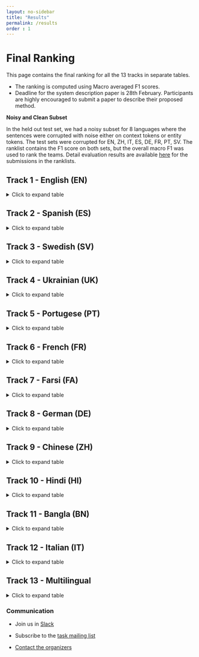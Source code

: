 ```yaml
---
layout: no-sidebar
title: "Results"
permalink: /results
order : 1
---
```


# Final Ranking

This page contains the final ranking for all the 13 tracks in separate tables.

* The ranking is computed using Macro averaged F1 scores.
* Deadline for the system description paper is 28th February. Participants are highly encouraged to submit a paper to describe their proposed method.

**Noisy and Clean Subset**

In the held out test set, we had a noisy subset for 8 languages where the sentences were corrupted with noise either on context tokens or entity tokens. The test sets were corrupted for EN, ZH, IT, ES, DE, FR, PT, SV. The ranklist contains the F1 score on both sets, but the overall macro F1 was used to rank the teams.
Detail evaluation results are available <a href="https://drive.google.com/drive/folders/1eouDeI5ab5_JvYmM0qxt1OoKt87-X4UG?usp=sharing" target="_blank">here</a> for the submissions in the ranklists.


## Track 1 - English (EN)
<details>
  <summary>Click to expand table</summary>

<style type="text/css">
.tg  {border-collapse:collapse;border-spacing:0;margin:0px auto;}
.tg td{border-color:black;border-style:solid;border-width:1px;font-family:Arial, sans-serif;font-size:14px;
  overflow:hidden;padding:10px 5px;word-break:normal;}
.tg th{border-color:black;border-style:solid;border-width:1px;font-family:Arial, sans-serif;font-size:14px;
  font-weight:normal;overflow:hidden;padding:10px 5px;word-break:normal;}
.tg .tg-fts2{background-color:#fe0000;color:#ffffff;font-weight:bold;position:-webkit-sticky;position:sticky;text-align:left;
  top:-1px;vertical-align:top;will-change:transform}
.tg .tg-0lax{text-align:left;vertical-align:top}
@media screen and (max-width: 767px) {.tg {width: auto !important;}.tg col {width: auto !important;}.tg-wrap {overflow-x: auto;-webkit-overflow-scrolling: touch;margin: auto 0px;}}</style>
<div class="tg-wrap"><table class="tg">
<thead>
  <tr>
    <th class="tg-fts2">Rank</th>
    <th class="tg-fts2">Team</th>
    <th class="tg-fts2">Affiliation</th>
    <th class="tg-fts2">Username</th>
    <th class="tg-fts2">Submission Id</th>
    <th class="tg-fts2">Clean Subset F1</th>
    <th class="tg-fts2">Noisy Subset F1</th>
    <th class="tg-fts2">Overall Macro F1</th>
  </tr>
</thead>
<tbody>
  <tr>
    <td class="tg-0lax">1</td>
    <td class="tg-0lax">DAMO-NLP</td>
    <td class="tg-0lax">Alibaba Group, Zhejiang University, ShanghaiTech University, Tsinghua University</td>
    <td class="tg-0lax">adaseq</td>
    <td class="tg-0lax">311673</td>
    <td class="tg-0lax">88.13</td>
    <td class="tg-0lax">79.76</td>
    <td class="tg-0lax">85.53</td>
  </tr>
  <tr>
    <td class="tg-0lax">2</td>
    <td class="tg-0lax">Samsung Research China - Beijing</td>
    <td class="tg-0lax">Samsung Research China - Beijing</td>
    <td class="tg-0lax">hero</td>
    <td class="tg-0lax">313050</td>
    <td class="tg-0lax">85.36</td>
    <td class="tg-0lax">77.94</td>
    <td class="tg-0lax">83.09</td>
  </tr>
  <tr>
    <td class="tg-0lax">3</td>
    <td class="tg-0lax">PAI</td>
    <td class="tg-0lax">Ping An Life Insurance Company of China, Ltd.</td>
    <td class="tg-0lax">diqiuzhuanzhuan</td>
    <td class="tg-0lax">312742</td>
    <td class="tg-0lax">86.16</td>
    <td class="tg-0lax">65.41</td>
    <td class="tg-0lax">80.0</td>
  </tr>
  <tr>
    <td class="tg-0lax">4</td>
    <td class="tg-0lax">CAIR-NLP</td>
    <td class="tg-0lax">NIT Tiruchirappali, CAIR Bangalore</td>
    <td class="tg-0lax">sangeethn</td>
    <td class="tg-0lax">309007</td>
    <td class="tg-0lax">81.29</td>
    <td class="tg-0lax">74.89</td>
    <td class="tg-0lax">79.33</td>
  </tr>
  <tr>
    <td class="tg-0lax">5</td>
    <td class="tg-0lax">KDDIE</td>
    <td class="tg-0lax">KDD Research Lab</td>
    <td class="tg-0lax">KDDIE</td>
    <td class="tg-0lax">312121</td>
    <td class="tg-0lax">80.08</td>
    <td class="tg-0lax">73.5</td>
    <td class="tg-0lax">78.06</td>
  </tr>
  <tr>
    <td class="tg-0lax">6</td>
    <td class="tg-0lax">SRCB</td>
    <td class="tg-0lax">Ricoh Software Research Center (Beijing) Co., Ltd.</td>
    <td class="tg-0lax">zongxiong</td>
    <td class="tg-0lax">311690</td>
    <td class="tg-0lax">79.74</td>
    <td class="tg-0lax">66.21</td>
    <td class="tg-0lax">75.62</td>
  </tr>
  <tr>
    <td class="tg-0lax">7</td>
    <td class="tg-0lax">IXA/Cogcomp</td>
    <td class="tg-0lax">HiTZ Center - Ixa, University of the Basque Country UPV/EHU - University of Pennsylvania</td>
    <td class="tg-0lax">ikergarcia</td>
    <td class="tg-0lax">312470</td>
    <td class="tg-0lax">76.64</td>
    <td class="tg-0lax">64.36</td>
    <td class="tg-0lax">72.82</td>
  </tr>
  <tr>
    <td class="tg-0lax">8</td>
    <td class="tg-0lax">USTC-NELSLIP</td>
    <td class="tg-0lax">NELSLIP, University of Science and Technology of China</td>
    <td class="tg-0lax">uuss</td>
    <td class="tg-0lax">307232</td>
    <td class="tg-0lax">74.87</td>
    <td class="tg-0lax">65.76</td>
    <td class="tg-0lax">72.15</td>
  </tr>
  <tr>
    <td class="tg-0lax">9</td>
    <td class="tg-0lax">NLPeople</td>
    <td class="tg-0lax">IBM Research Europe</td>
    <td class="tg-0lax">melkaref</td>
    <td class="tg-0lax">311716</td>
    <td class="tg-0lax">76.0</td>
    <td class="tg-0lax">62.23</td>
    <td class="tg-0lax">71.81</td>
  </tr>
  <tr>
    <td class="tg-0lax">10</td>
    <td class="tg-0lax">BizNER</td>
    <td class="tg-0lax">Microsoft</td>
    <td class="tg-0lax">bizner</td>
    <td class="tg-0lax">313026</td>
    <td class="tg-0lax">72.12</td>
    <td class="tg-0lax">66.64</td>
    <td class="tg-0lax">70.44</td>
  </tr>
  <tr>
    <td class="tg-0lax">11</td>
    <td class="tg-0lax">Sakura</td>
    <td class="tg-0lax">Rakuten Institute of Technology</td>
    <td class="tg-0lax">Ohnmar</td>
    <td class="tg-0lax">312755</td>
    <td class="tg-0lax">72.86</td>
    <td class="tg-0lax">64.06</td>
    <td class="tg-0lax">70.16</td>
  </tr>
  <tr>
    <td class="tg-0lax">12</td>
    <td class="tg-0lax">RIGA</td>
    <td class="tg-0lax">University of Latvia</td>
    <td class="tg-0lax">emukans</td>
    <td class="tg-0lax">309470</td>
    <td class="tg-0lax">70.74</td>
    <td class="tg-0lax">66.07</td>
    <td class="tg-0lax">69.3</td>
  </tr>
  <tr>
    <td class="tg-0lax">13</td>
    <td class="tg-0lax">CodeNLP</td>
    <td class="tg-0lax">Wroc_aw University of Science and Technology</td>
    <td class="tg-0lax">czuk</td>
    <td class="tg-0lax">312087</td>
    <td class="tg-0lax">66.04</td>
    <td class="tg-0lax">57.84</td>
    <td class="tg-0lax">63.51</td>
  </tr>
  <tr>
    <td class="tg-0lax">14</td>
    <td class="tg-0lax">Sartipi-Sedighin</td>
    <td class="tg-0lax">University of Isfahan</td>
    <td class="tg-0lax">amirsartipi</td>
    <td class="tg-0lax">305464</td>
    <td class="tg-0lax">67.1</td>
    <td class="tg-0lax">54.56</td>
    <td class="tg-0lax">63.25</td>
  </tr>
  <tr>
    <td class="tg-0lax">15</td>
    <td class="tg-0lax">IITD</td>
    <td class="tg-0lax">Indian institute of technology Delhi</td>
    <td class="tg-0lax">Shivani</td>
    <td class="tg-0lax">311212</td>
    <td class="tg-0lax">67.52</td>
    <td class="tg-0lax">53.59</td>
    <td class="tg-0lax">63.21</td>
  </tr>
  <tr>
    <td class="tg-0lax">16</td>
    <td class="tg-0lax">garNER</td>
    <td class="tg-0lax">University of Lorraine, University of Malta, Shahjalal University of Science and Technology</td>
    <td class="tg-0lax">garner01</td>
    <td class="tg-0lax">312132</td>
    <td class="tg-0lax">65.25</td>
    <td class="tg-0lax">56.96</td>
    <td class="tg-0lax">62.73</td>
  </tr>
  <tr>
    <td class="tg-0lax">17</td>
    <td class="tg-0lax">FII_Better</td>
    <td class="tg-0lax">Faculty of Computer Science, Alexandru Ioan Cuza, University of Iasi, Romania</td>
    <td class="tg-0lax">FII_Better</td>
    <td class="tg-0lax">307898</td>
    <td class="tg-0lax">65.67</td>
    <td class="tg-0lax">52.74</td>
    <td class="tg-0lax">61.75</td>
  </tr>
  <tr>
    <td class="tg-0lax">18</td>
    <td class="tg-0lax">D2KLab</td>
    <td class="tg-0lax">EURECOM</td>
    <td class="tg-0lax">tehrhart</td>
    <td class="tg-0lax">311609</td>
    <td class="tg-0lax">64.72</td>
    <td class="tg-0lax">53.54</td>
    <td class="tg-0lax">61.29</td>
  </tr>
  <tr>
    <td class="tg-0lax">19</td>
    <td class="tg-0lax">silp_nlp</td>
    <td class="tg-0lax">Indian Institute of Information Technology, Allahabad , India</td>
    <td class="tg-0lax">sumitrsch1</td>
    <td class="tg-0lax">311446</td>
    <td class="tg-0lax">62.59</td>
    <td class="tg-0lax">56.96</td>
    <td class="tg-0lax">60.85</td>
  </tr>
  <tr>
    <td class="tg-0lax">20</td>
    <td class="tg-0lax">Ertim</td>
    <td class="tg-0lax">Inalco - Ertim</td>
    <td class="tg-0lax">Mylunaire</td>
    <td class="tg-0lax">312055</td>
    <td class="tg-0lax">61.85</td>
    <td class="tg-0lax">52.78</td>
    <td class="tg-0lax">59.03</td>
  </tr>
  <tr>
    <td class="tg-0lax">21</td>
    <td class="tg-0lax">MEERQAT-IRIT</td>
    <td class="tg-0lax">IRIT</td>
    <td class="tg-0lax">iris</td>
    <td class="tg-0lax">311964</td>
    <td class="tg-0lax">60.46</td>
    <td class="tg-0lax">54.72</td>
    <td class="tg-0lax">58.7</td>
  </tr>
  <tr>
    <td class="tg-0lax">22</td>
    <td class="tg-0lax">LSJSP</td>
    <td class="tg-0lax">IIT Kanpur</td>
    <td class="tg-0lax">Shilpa</td>
    <td class="tg-0lax">311971</td>
    <td class="tg-0lax">60.67</td>
    <td class="tg-0lax">50.48</td>
    <td class="tg-0lax">57.51</td>
  </tr>
  <tr>
    <td class="tg-0lax">23</td>
    <td class="tg-0lax">RGAT</td>
    <td class="tg-0lax">Microsoft</td>
    <td class="tg-0lax">aeroabir</td>
    <td class="tg-0lax">307462</td>
    <td class="tg-0lax">61.29</td>
    <td class="tg-0lax">47.15</td>
    <td class="tg-0lax">56.91</td>
  </tr>
  <tr>
    <td class="tg-0lax">24</td>
    <td class="tg-0lax">CLaC</td>
    <td class="tg-0lax">Concordia University, Montreal</td>
    <td class="tg-0lax">harshv</td>
    <td class="tg-0lax">312147</td>
    <td class="tg-0lax">57.68</td>
    <td class="tg-0lax">49.06</td>
    <td class="tg-0lax">55.05</td>
  </tr>
  <tr>
    <td class="tg-0lax">25</td>
    <td class="tg-0lax">L3i++</td>
    <td class="tg-0lax">University of La Rochelle, L3i La Rochelle, France</td>
    <td class="tg-0lax">ce.goga</td>
    <td class="tg-0lax">308106</td>
    <td class="tg-0lax">55.87</td>
    <td class="tg-0lax">46.7</td>
    <td class="tg-0lax">53.0</td>
  </tr>
  <tr>
    <td class="tg-0lax">26</td>
    <td class="tg-0lax">VBD_NLP</td>
    <td class="tg-0lax">VinBigdata JSC</td>
    <td class="tg-0lax">thanhlt998</td>
    <td class="tg-0lax">312659</td>
    <td class="tg-0lax">57.0</td>
    <td class="tg-0lax">42.44</td>
    <td class="tg-0lax">52.65</td>
  </tr>
  <tr>
    <td class="tg-0lax">27</td>
    <td class="tg-0lax">LLM-RM</td>
    <td class="tg-0lax">IIIT Hyderabad</td>
    <td class="tg-0lax">novice_r8</td>
    <td class="tg-0lax">304103</td>
    <td class="tg-0lax">54.73</td>
    <td class="tg-0lax">46.3</td>
    <td class="tg-0lax">52.08</td>
  </tr>
  <tr>
    <td class="tg-0lax">28</td>
    <td class="tg-0lax">Minanto</td>
    <td class="tg-0lax">University of Tuebingen</td>
    <td class="tg-0lax">antonia-hoefer</td>
    <td class="tg-0lax">311967</td>
    <td class="tg-0lax">53.43</td>
    <td class="tg-0lax">47.0</td>
    <td class="tg-0lax">51.47</td>
  </tr>
  <tr>
    <td class="tg-0lax">29</td>
    <td class="tg-0lax">SAB</td>
    <td class="tg-0lax">University of TÃ¼bingen</td>
    <td class="tg-0lax">sbiales</td>
    <td class="tg-0lax">311434</td>
    <td class="tg-0lax">54.28</td>
    <td class="tg-0lax">44.96</td>
    <td class="tg-0lax">51.41</td>
  </tr>
  <tr>
    <td class="tg-0lax">30</td>
    <td class="tg-0lax">ShathaTaymaaTeam</td>
    <td class="tg-0lax">Jordan University of Science and Technology(JUST)</td>
    <td class="tg-0lax">zMalek</td>
    <td class="tg-0lax">312326</td>
    <td class="tg-0lax">52.34</td>
    <td class="tg-0lax">44.78</td>
    <td class="tg-0lax">50.02</td>
  </tr>
  <tr>
    <td class="tg-0lax">31</td>
    <td class="tg-0lax">azaad@BND</td>
    <td class="tg-0lax">Bandar Abbas Islamic Azad University</td>
    <td class="tg-0lax">Reza.zx</td>
    <td class="tg-0lax">311979</td>
    <td class="tg-0lax">50.09</td>
    <td class="tg-0lax">41.28</td>
    <td class="tg-0lax">47.42</td>
  </tr>
  <tr>
    <td class="tg-0lax">32</td>
    <td class="tg-0lax">LISAC FSDM-USMBA team at SemEval -2023 Task 2</td>
    <td class="tg-0lax">LISAC Laboratory, Faculty of Sciences Dhar EL Mehraz, USMBA, Fez, Morocco</td>
    <td class="tg-0lax">Med_Sa</td>
    <td class="tg-0lax">312128</td>
    <td class="tg-0lax">47.36</td>
    <td class="tg-0lax">36.58</td>
    <td class="tg-0lax">44.0</td>
  </tr>
  <tr>
    <td class="tg-0lax">33</td>
    <td class="tg-0lax">YNU-HPCC</td>
    <td class="tg-0lax">YunNan university</td>
    <td class="tg-0lax">ranxuqiao</td>
    <td class="tg-0lax">313023</td>
    <td class="tg-0lax">29.95</td>
    <td class="tg-0lax">25.31</td>
    <td class="tg-0lax">28.52</td>
  </tr>
  <tr>
    <td class="tg-0lax">34</td>
    <td class="tg-0lax">IXA at MultiCoNER2</td>
    <td class="tg-0lax">IXA research group UPV/EHU</td>
    <td class="tg-0lax">MrJesucristo97</td>
    <td class="tg-0lax">310701</td>
    <td class="tg-0lax">16.88</td>
    <td class="tg-0lax">11.84</td>
    <td class="tg-0lax">15.39</td>
  </tr>
</tbody>
</table></div>
  
</details>


## Track 2 - Spanish (ES)
<details>
  <summary>Click to expand table</summary>
    
<style type="text/css">
.tg  {border-collapse:collapse;border-spacing:0;margin:0px auto;}
.tg td{border-color:black;border-style:solid;border-width:1px;font-family:Arial, sans-serif;font-size:14px;
  overflow:hidden;padding:10px 5px;word-break:normal;}
.tg th{border-color:black;border-style:solid;border-width:1px;font-family:Arial, sans-serif;font-size:14px;
  font-weight:normal;overflow:hidden;padding:10px 5px;word-break:normal;}
.tg .tg-c7kz{background-color:#fe0000;color:#ffffff;font-weight:bold;position:-webkit-sticky;position:sticky;text-align:left;
  top:-1px;vertical-align:top;will-change:transform}
.tg .tg-0lax{text-align:left;vertical-align:top}
@media screen and (max-width: 767px) {.tg {width: auto !important;}.tg col {width: auto !important;}.tg-wrap {overflow-x: auto;-webkit-overflow-scrolling: touch;margin: auto 0px;}}</style>
<div class="tg-wrap"><table class="tg">
<thead>
  <tr>
    <th class="tg-c7kz">Rank</th>
    <th class="tg-c7kz">Team</th>
    <th class="tg-c7kz">Affiliation</th>
    <th class="tg-c7kz">Username</th>
    <th class="tg-c7kz">Submission Id</th>
    <th class="tg-c7kz">Clean Subset F1</th>
    <th class="tg-c7kz">Noisy Subset F1</th>
    <th class="tg-c7kz">Overall Macro F1</th>
  </tr>
</thead>
<tbody>
  <tr>
    <td>1</td>
    <td>DAMO-NLP</td>
    <td>Alibaba Group, Zhejiang University, ShanghaiTech University, Tsinghua University</td>
    <td>adaseq</td>
    <td>311684</td>
    <td>91.74</td>
    <td>85.81</td>
    <td>89.78</td>
  </tr>
  <tr>
    <td>2</td>
    <td>CAIR-NLP</td>
    <td>NIT Tiruchirappali, CAIR Bangalore</td>
    <td>sangeethn</td>
    <td>309395</td>
    <td>85.03</td>
    <td>80.66</td>
    <td>83.63</td>
  </tr>
  <tr>
    <td>3</td>
    <td>USTC-NELSLIP</td>
    <td>NELSLIP, University of Science and Technology of China</td>
    <td>uuss</td>
    <td>307234</td>
    <td>77.25</td>
    <td>68.52</td>
    <td>74.44</td>
  </tr>
  <tr>
    <td>4</td>
    <td>IXA/Cogcomp</td>
    <td>HiTZ Center - Ixa, University of the Basque Country UPV/EHU - University of Pennsylvania</td>
    <td>ikergarcia</td>
    <td>312471</td>
    <td>77.65</td>
    <td>66.09</td>
    <td>73.81</td>
  </tr>
  <tr>
    <td>5</td>
    <td>Sakura</td>
    <td>Rakuten Institute of Technology</td>
    <td>Ohnmar</td>
    <td>312757</td>
    <td>75.42</td>
    <td>67.39</td>
    <td>72.85</td>
  </tr>
  <tr>
    <td>6</td>
    <td>NLPeople</td>
    <td>IBM Research Europe</td>
    <td>melkaref</td>
    <td>311735</td>
    <td>77.22</td>
    <td>63.53</td>
    <td>72.76</td>
  </tr>
  <tr>
    <td>7</td>
    <td>PAI</td>
    <td>Ping An Life Insurance Company of China, Ltd.</td>
    <td>diqiuzhuanzhuan</td>
    <td>313010</td>
    <td>79.35</td>
    <td>55.25</td>
    <td>71.67</td>
  </tr>
  <tr>
    <td>8</td>
    <td>BizNER</td>
    <td>Microsoft</td>
    <td>bizner</td>
    <td>312996</td>
    <td>72.6</td>
    <td>69.11</td>
    <td>71.48</td>
  </tr>
  <tr>
    <td>9</td>
    <td>garNER</td>
    <td>University of Lorraine, University of Malta, Shahjalal University of Science and Technology</td>
    <td>garner01</td>
    <td>312135</td>
    <td>66.19</td>
    <td>58.43</td>
    <td>63.73</td>
  </tr>
  <tr>
    <td>10</td>
    <td>D2KLab</td>
    <td>EURECOM</td>
    <td>tehrhart</td>
    <td>311643</td>
    <td>66.69</td>
    <td>55.75</td>
    <td>63.17</td>
  </tr>
  <tr>
    <td>11</td>
    <td>silp_nlp</td>
    <td>Indian Institute of Information Technology, Allahabad , India</td>
    <td>sumitrsch1</td>
    <td>311599</td>
    <td>64.88</td>
    <td>58.77</td>
    <td>62.9</td>
  </tr>
  <tr>
    <td>12</td>
    <td>MEERQAT-IRIT</td>
    <td>IRIT</td>
    <td>iris</td>
    <td>312109</td>
    <td>63.04</td>
    <td>56.42</td>
    <td>60.93</td>
  </tr>
  <tr>
    <td>13</td>
    <td>LSJSP</td>
    <td>IIT Kanpur</td>
    <td>Shilpa</td>
    <td>305413</td>
    <td>63.39</td>
    <td>54.46</td>
    <td>60.55</td>
  </tr>
  <tr>
    <td>14</td>
    <td>Sartipi-Sedighin</td>
    <td>University of Isfahan</td>
    <td>amirsartipi</td>
    <td>305334</td>
    <td>62.27</td>
    <td>50.25</td>
    <td>58.41</td>
  </tr>
  <tr>
    <td>15</td>
    <td>LLM-RM</td>
    <td>IIIT Hyderabad</td>
    <td>novice_r8</td>
    <td>304062</td>
    <td>57.42</td>
    <td>49.32</td>
    <td>54.81</td>
  </tr>
  <tr>
    <td>16</td>
    <td>FII_Better</td>
    <td>Faculty of Computer Science, Alexandru Ioan Cuza, University of Iasi, Romania</td>
    <td>FII_Better</td>
    <td>312019</td>
    <td>58.96</td>
    <td>44.77</td>
    <td>54.51</td>
  </tr>
  <tr>
    <td>17</td>
    <td>SAB</td>
    <td>University of TÃ¼bingen</td>
    <td>sbiales</td>
    <td>311554</td>
    <td>50.83</td>
    <td>42.62</td>
    <td>48.22</td>
  </tr>
  <tr>
    <td>18</td>
    <td>IXA at MultiCoNER2</td>
    <td>IXA research group UPV/EHU</td>
    <td>MrJesucristo97</td>
    <td>310647</td>
    <td>17.65</td>
    <td>12.16</td>
    <td>16.01</td>
  </tr>
</tbody>
</table></div>
  
</details>


## Track 3 - Swedish (SV)
<details>
  <summary>Click to expand table</summary>
  
  <style type="text/css">
.tg  {border-collapse:collapse;border-spacing:0;margin:0px auto;}
.tg td{border-color:black;border-style:solid;border-width:1px;font-family:Arial, sans-serif;font-size:14px;
  overflow:hidden;padding:10px 5px;word-break:normal;}
.tg th{border-color:black;border-style:solid;border-width:1px;font-family:Arial, sans-serif;font-size:14px;
  font-weight:normal;overflow:hidden;padding:10px 5px;word-break:normal;}
.tg .tg-c7kz{background-color:#fe0000;color:#ffffff;font-weight:bold;position:-webkit-sticky;position:sticky;text-align:left;
  top:-1px;vertical-align:top;will-change:transform}
.tg .tg-0lax{text-align:left;vertical-align:top}
@media screen and (max-width: 767px) {.tg {width: auto !important;}.tg col {width: auto !important;}.tg-wrap {overflow-x: auto;-webkit-overflow-scrolling: touch;margin: auto 0px;}}</style>
<div class="tg-wrap"><table class="tg">
<thead>
  <tr>
    <th class="tg-c7kz">Rank</th>
    <th class="tg-c7kz">Team</th>
    <th class="tg-c7kz">Affiliation</th>
    <th class="tg-c7kz">Username</th>
    <th class="tg-c7kz">Submission Id</th>
    <th class="tg-c7kz">Clean Subset F1</th>
    <th class="tg-c7kz">Noisy Subset F1</th>
    <th class="tg-c7kz">Overall Macro F1</th>
  </tr>
</thead>
<tbody>
  <tr>
    <td>1</td>
    <td>DAMO-NLP</td>
    <td>Alibaba Group, Zhejiang University, ShanghaiTech University, Tsinghua University</td>
    <td>adaseq</td>
    <td>312772</td>
    <td>91.08</td>
    <td>86.76</td>
    <td>89.57</td>
  </tr>
  <tr>
    <td>2</td>
    <td>CAIR-NLP</td>
    <td>NIT Tiruchirappali, CAIR Bangalore</td>
    <td>sangeethn</td>
    <td>308709</td>
    <td>84.54</td>
    <td>79.75</td>
    <td>82.88</td>
  </tr>
  <tr>
    <td>3</td>
    <td>IXA/Cogcomp</td>
    <td>HiTZ Center - Ixa, University of the Basque Country UPV/EHU - University of Pennsylvania</td>
    <td>ikergarcia</td>
    <td>312472</td>
    <td>80.75</td>
    <td>68.69</td>
    <td>76.54</td>
  </tr>
  <tr>
    <td>4</td>
    <td>BizNER</td>
    <td>Microsoft</td>
    <td>bizner</td>
    <td>313001</td>
    <td>77.23</td>
    <td>73.87</td>
    <td>76.12</td>
  </tr>
  <tr>
    <td>5</td>
    <td>USTC-NELSLIP</td>
    <td>NELSLIP, University of Science and Technology of China</td>
    <td>uuss</td>
    <td>310836</td>
    <td>78.51</td>
    <td>69.64</td>
    <td>75.47</td>
  </tr>
  <tr>
    <td>6</td>
    <td>NLPeople</td>
    <td>IBM Research Europe</td>
    <td>melkaref</td>
    <td>311736</td>
    <td>79.31</td>
    <td>67.15</td>
    <td>75.08</td>
  </tr>
  <tr>
    <td>7</td>
    <td>Sakura</td>
    <td>Rakuten Institute of Technology</td>
    <td>Ohnmar</td>
    <td>312758</td>
    <td>76.74</td>
    <td>68.12</td>
    <td>73.79</td>
  </tr>
  <tr>
    <td>8</td>
    <td>PAI</td>
    <td>Ping An Life Insurance Company of China, Ltd.</td>
    <td>diqiuzhuanzhuan</td>
    <td>312799</td>
    <td>81.53</td>
    <td>55.22</td>
    <td>72.38</td>
  </tr>
  <tr>
    <td>9</td>
    <td>garNER</td>
    <td>University of Lorraine, University of Malta, Shahjalal University of Science and Technology</td>
    <td>garner01</td>
    <td>312139</td>
    <td>70.4</td>
    <td>62.19</td>
    <td>67.63</td>
  </tr>
  <tr>
    <td>10</td>
    <td>silp_nlp</td>
    <td>Indian Institute of Information Technology, Allahabad , India</td>
    <td>sumitrsch1</td>
    <td>311638</td>
    <td>67.15</td>
    <td>60.87</td>
    <td>65.0</td>
  </tr>
  <tr>
    <td>11</td>
    <td>LSJSP</td>
    <td>IIT Kanpur</td>
    <td>Shilpa</td>
    <td>306400</td>
    <td>67.23</td>
    <td>58.63</td>
    <td>64.36</td>
  </tr>
  <tr>
    <td>12</td>
    <td>D2KLab</td>
    <td>EURECOM</td>
    <td>tehrhart</td>
    <td>311620</td>
    <td>66.78</td>
    <td>55.8</td>
    <td>62.98</td>
  </tr>
  <tr>
    <td>13</td>
    <td>Sartipi-Sedighin</td>
    <td>University of Isfahan</td>
    <td>amirsartipi</td>
    <td>305351</td>
    <td>64.69</td>
    <td>56.57</td>
    <td>61.95</td>
  </tr>
  <tr>
    <td>14</td>
    <td>SAB</td>
    <td>University of TÃ¼bingen</td>
    <td>sbiales</td>
    <td>311433</td>
    <td>61.58</td>
    <td>51.14</td>
    <td>58.03</td>
  </tr>
  <tr>
    <td>15</td>
    <td>FII_Better</td>
    <td>Faculty of Computer Science, Alexandru Ioan Cuza, University of Iasi, Romania</td>
    <td>FII_Better</td>
    <td>311996</td>
    <td>56.66</td>
    <td>43.11</td>
    <td>52.12</td>
  </tr>
  <tr>
    <td>16</td>
    <td>IXA at MultiCoNER2</td>
    <td>IXA research group UPV/EHU</td>
    <td>MrJesucristo97</td>
    <td>310826</td>
    <td>27.96</td>
    <td>21.72</td>
    <td>25.96</td>
  </tr>
</tbody>
</table></div>
  
</details>


## Track 4 - Ukrainian (UK)
<details>
  <summary>Click to expand table</summary>
  
  <style type="text/css">
.tg  {border-collapse:collapse;border-spacing:0;margin:0px auto;}
.tg td{border-color:black;border-style:solid;border-width:1px;font-family:Arial, sans-serif;font-size:14px;
  overflow:hidden;padding:10px 5px;word-break:normal;}
.tg th{border-color:black;border-style:solid;border-width:1px;font-family:Arial, sans-serif;font-size:14px;
  font-weight:normal;overflow:hidden;padding:10px 5px;word-break:normal;}
.tg .tg-c7kz{background-color:#fe0000;color:#ffffff;font-weight:bold;position:-webkit-sticky;position:sticky;text-align:left;
  top:-1px;vertical-align:top;will-change:transform}
.tg .tg-0lax{text-align:left;vertical-align:top}
@media screen and (max-width: 767px) {.tg {width: auto !important;}.tg col {width: auto !important;}.tg-wrap {overflow-x: auto;-webkit-overflow-scrolling: touch;margin: auto 0px;}}</style>
<div class="tg-wrap"><table class="tg">
<tbody>
  <tr>
    <td>1</td>
    <td>DAMO-NLP</td>
    <td>Alibaba Group, Zhejiang University, ShanghaiTech University, Tsinghua University</td>
    <td>adaseq</td>
    <td>312507</td>
    <td>89.02</td>
    <td>0</td>
    <td>89.02</td>
  </tr>
  <tr>
    <td>2</td>
    <td>CAIR-NLP</td>
    <td>NIT Tiruchirappali, CAIR Bangalore</td>
    <td>sangeethn</td>
    <td>309144</td>
    <td>81.29</td>
    <td>0</td>
    <td>81.29</td>
  </tr>
  <tr>
    <td>3</td>
    <td>IXA/Cogcomp</td>
    <td>HiTZ Center - Ixa, University of the Basque Country UPV/EHU - University of Pennsylvania</td>
    <td>ikergarcia</td>
    <td>312473</td>
    <td>75.25</td>
    <td>0</td>
    <td>75.25</td>
  </tr>
  <tr>
    <td>4</td>
    <td>USTC-NELSLIP</td>
    <td>NELSLIP, University of Science and Technology of China</td>
    <td>uuss</td>
    <td>310837</td>
    <td>74.37</td>
    <td>0</td>
    <td>74.37</td>
  </tr>
  <tr>
    <td>5</td>
    <td>NLPeople</td>
    <td>IBM Research Europe</td>
    <td>melkaref</td>
    <td>311830</td>
    <td>73.41</td>
    <td>0</td>
    <td>73.41</td>
  </tr>
  <tr>
    <td>6</td>
    <td>Sakura</td>
    <td>Rakuten Institute of Technology</td>
    <td>Ohnmar</td>
    <td>312760</td>
    <td>72.31</td>
    <td>0</td>
    <td>72.31</td>
  </tr>
  <tr>
    <td>7</td>
    <td>PAI</td>
    <td>Ping An Life Insurance Company of China, Ltd.</td>
    <td>diqiuzhuanzhuan</td>
    <td>312814</td>
    <td>71.28</td>
    <td>0</td>
    <td>71.28</td>
  </tr>
  <tr>
    <td>8</td>
    <td>Sartipi-Sedighin</td>
    <td>University of Isfahan</td>
    <td>amirsartipi</td>
    <td>305529</td>
    <td>67.25</td>
    <td>0</td>
    <td>67.25</td>
  </tr>
  <tr>
    <td>9</td>
    <td>garNER</td>
    <td>University of Lorraine, University of Malta, Shahjalal University of Science and Technology</td>
    <td>garner01</td>
    <td>312144</td>
    <td>65.64</td>
    <td>0</td>
    <td>65.64</td>
  </tr>
  <tr>
    <td>10</td>
    <td>D2KLab</td>
    <td>EURECOM</td>
    <td>tehrhart</td>
    <td>311841</td>
    <td>64.14</td>
    <td>0</td>
    <td>64.14</td>
  </tr>
  <tr>
    <td>11</td>
    <td>silp_nlp</td>
    <td>Indian Institute of Information Technology, Allahabad , India</td>
    <td>sumitrsch1</td>
    <td>311623</td>
    <td>63.18</td>
    <td>0</td>
    <td>63.18</td>
  </tr>
  <tr>
    <td>12</td>
    <td>SAB</td>
    <td>University of TÃ¼bingen</td>
    <td>sbiales</td>
    <td>311962</td>
    <td>59.42</td>
    <td>0</td>
    <td>59.42</td>
  </tr>
  <tr>
    <td>13</td>
    <td>LSJSP</td>
    <td>IIT Kanpur</td>
    <td>Shilpa</td>
    <td>311871</td>
    <td>58.07</td>
    <td>0</td>
    <td>58.07</td>
  </tr>
  <tr>
    <td>14</td>
    <td>IXA at MultiCoNER2</td>
    <td>IXA research group UPV/EHU</td>
    <td>MrJesucristo97</td>
    <td>310835</td>
    <td>22.81</td>
    <td>0</td>
    <td>22.81</td>
  </tr>
</tbody>
</table></div>
  
</details>

## Track 5 - Portugese (PT)
<details>
  <summary>Click to expand table</summary>
  
  <style type="text/css">
.tg  {border-collapse:collapse;border-spacing:0;margin:0px auto;}
.tg td{border-color:black;border-style:solid;border-width:1px;font-family:Arial, sans-serif;font-size:14px;
  overflow:hidden;padding:10px 5px;word-break:normal;}
.tg th{border-color:black;border-style:solid;border-width:1px;font-family:Arial, sans-serif;font-size:14px;
  font-weight:normal;overflow:hidden;padding:10px 5px;word-break:normal;}
.tg .tg-c7kz{background-color:#fe0000;color:#ffffff;font-weight:bold;position:-webkit-sticky;position:sticky;text-align:left;
  top:-1px;vertical-align:top;will-change:transform}
.tg .tg-0lax{text-align:left;vertical-align:top}
@media screen and (max-width: 767px) {.tg {width: auto !important;}.tg col {width: auto !important;}.tg-wrap {overflow-x: auto;-webkit-overflow-scrolling: touch;margin: auto 0px;}}</style>
<div class="tg-wrap"><table class="tg">
<thead>
  <tr>
    <th class="tg-c7kz">Rank</th>
    <th class="tg-c7kz">Team</th>
    <th class="tg-c7kz">Affiliation</th>
    <th class="tg-c7kz">Username</th>
    <th class="tg-c7kz">Submission Id</th>
    <th class="tg-c7kz">Clean Subset F1</th>
    <th class="tg-c7kz">Noisy Subset F1</th>
    <th class="tg-c7kz">Overall Macro F1</th>
  </tr>
</thead>
<tbody>
  <tr>
    <td>1</td>
    <td>DAMO-NLP</td>
    <td>Alibaba Group, Zhejiang University, ShanghaiTech University, Tsinghua University</td>
    <td>adaseq</td>
    <td>312775</td>
    <td>87.33</td>
    <td>83.38</td>
    <td>85.97</td>
  </tr>
  <tr>
    <td>2</td>
    <td>PAI</td>
    <td>Ping An Life Insurance Company of China, Ltd.</td>
    <td>diqiuzhuanzhuan</td>
    <td>312791</td>
    <td>84.56</td>
    <td>76.12</td>
    <td>81.61</td>
  </tr>
  <tr>
    <td>3</td>
    <td>CAIR-NLP</td>
    <td>NIT Tiruchirappali, CAIR Bangalore</td>
    <td>sangeethn</td>
    <td>309400</td>
    <td>81.73</td>
    <td>77.1</td>
    <td>80.16</td>
  </tr>
  <tr>
    <td>4</td>
    <td>BizNER</td>
    <td>Microsoft</td>
    <td>bizner</td>
    <td>312614</td>
    <td>74.36</td>
    <td>70.35</td>
    <td>72.97</td>
  </tr>
  <tr>
    <td>5</td>
    <td>IXA/Cogcomp</td>
    <td>HiTZ Center - Ixa, University of the Basque Country UPV/EHU - University of Pennsylvania</td>
    <td>ikergarcia</td>
    <td>312474</td>
    <td>76.0</td>
    <td>65.54</td>
    <td>72.28</td>
  </tr>
  <tr>
    <td>6</td>
    <td>USTC-NELSLIP</td>
    <td>NELSLIP, University of Science and Technology of China</td>
    <td>uuss</td>
    <td>310838</td>
    <td>74.04</td>
    <td>65.91</td>
    <td>71.26</td>
  </tr>
  <tr>
    <td>7</td>
    <td>Deep Learning Brasil</td>
    <td>Federal University of Goias</td>
    <td>eduagarcia</td>
    <td>312881</td>
    <td>72.07</td>
    <td>68.91</td>
    <td>70.97</td>
  </tr>
  <tr>
    <td>8</td>
    <td>NLPeople</td>
    <td>IBM Research Europe</td>
    <td>melkaref</td>
    <td>311738</td>
    <td>74.5</td>
    <td>62.22</td>
    <td>70.16</td>
  </tr>
  <tr>
    <td>9</td>
    <td>Sakura</td>
    <td>Rakuten Institute of Technology</td>
    <td>Ohnmar</td>
    <td>312761</td>
    <td>72.74</td>
    <td>64.76</td>
    <td>69.98</td>
  </tr>
  <tr>
    <td>10</td>
    <td>garNER</td>
    <td>University of Lorraine, University of Malta, Shahjalal University of Science and Technology</td>
    <td>garner01</td>
    <td>312149</td>
    <td>66.81</td>
    <td>60.04</td>
    <td>64.51</td>
  </tr>
  <tr>
    <td>11</td>
    <td>Sartipi-Sedighin</td>
    <td>University of Isfahan</td>
    <td>amirsartipi</td>
    <td>305379</td>
    <td>63.75</td>
    <td>56.57</td>
    <td>61.28</td>
  </tr>
  <tr>
    <td>12</td>
    <td>silp_nlp</td>
    <td>Indian Institute of Information Technology, Allahabad , India</td>
    <td>sumitrsch1</td>
    <td>311619</td>
    <td>63.07</td>
    <td>57.23</td>
    <td>61.05</td>
  </tr>
  <tr>
    <td>13</td>
    <td>D2KLab</td>
    <td>EURECOM</td>
    <td>tehrhart</td>
    <td>311826</td>
    <td>64.44</td>
    <td>53.98</td>
    <td>60.79</td>
  </tr>
  <tr>
    <td>14</td>
    <td>MEERQAT-IRIT</td>
    <td>IRIT</td>
    <td>iris</td>
    <td>312165</td>
    <td>61.82</td>
    <td>56.17</td>
    <td>59.87</td>
  </tr>
  <tr>
    <td>15</td>
    <td>LSJSP</td>
    <td>IIT Kanpur</td>
    <td>Shilpa</td>
    <td>306272</td>
    <td>60.63</td>
    <td>53.6</td>
    <td>58.23</td>
  </tr>
  <tr>
    <td>16</td>
    <td>SAB</td>
    <td>University of TÃ¼bingen</td>
    <td>sbiales</td>
    <td>311699</td>
    <td>57.55</td>
    <td>47.56</td>
    <td>54.12</td>
  </tr>
  <tr>
    <td>17</td>
    <td>IXA at MultiCoNER2</td>
    <td>IXA research group UPV/EHU</td>
    <td>MrJesucristo97</td>
    <td>310789</td>
    <td>18.4</td>
    <td>13.91</td>
    <td>16.97</td>
  </tr>
</tbody>
</table></div>
  
</details>


## Track 6 - French (FR)
<details>
  <summary>Click to expand table</summary>
  
  <style type="text/css">
.tg  {border-collapse:collapse;border-spacing:0;margin:0px auto;}
.tg td{border-color:black;border-style:solid;border-width:1px;font-family:Arial, sans-serif;font-size:14px;
  overflow:hidden;padding:10px 5px;word-break:normal;}
.tg th{border-color:black;border-style:solid;border-width:1px;font-family:Arial, sans-serif;font-size:14px;
  font-weight:normal;overflow:hidden;padding:10px 5px;word-break:normal;}
.tg .tg-c7kz{background-color:#fe0000;color:#ffffff;font-weight:bold;position:-webkit-sticky;position:sticky;text-align:left;
  top:-1px;vertical-align:top;will-change:transform}
.tg .tg-0lax{text-align:left;vertical-align:top}
@media screen and (max-width: 767px) {.tg {width: auto !important;}.tg col {width: auto !important;}.tg-wrap {overflow-x: auto;-webkit-overflow-scrolling: touch;margin: auto 0px;}}</style>
<div class="tg-wrap"><table class="tg">
<thead>
  <tr>
    <th class="tg-c7kz">Rank</th>
    <th class="tg-c7kz">Team</th>
    <th class="tg-c7kz">Affiliation</th>
    <th class="tg-c7kz">Username</th>
    <th class="tg-c7kz">Submission Id</th>
    <th class="tg-c7kz">Clean Subset F1</th>
    <th class="tg-c7kz">Noisy Subset F1</th>
    <th class="tg-c7kz">Overall Macro F1</th>
  </tr>
</thead>
<tbody>
  <tr>
    <td>1</td>
    <td>DAMO-NLP</td>
    <td>Alibaba Group, Zhejiang University, ShanghaiTech University, Tsinghua University</td>
    <td>adaseq</td>
    <td>312509</td>
    <td>91.62</td>
    <td>85.14</td>
    <td>89.59</td>
  </tr>
  <tr>
    <td>2</td>
    <td>PAI</td>
    <td>Ping An Life Insurance Company of China, Ltd.</td>
    <td>diqiuzhuanzhuan</td>
    <td>312819</td>
    <td>89.5</td>
    <td>78.71</td>
    <td>86.17</td>
  </tr>
  <tr>
    <td>3</td>
    <td>CAIR-NLP</td>
    <td>NIT Tiruchirappali, CAIR Bangalore</td>
    <td>sangeethn</td>
    <td>309278</td>
    <td>84.67</td>
    <td>79.54</td>
    <td>83.08</td>
  </tr>
  <tr>
    <td>4</td>
    <td>BizNER</td>
    <td>Microsoft</td>
    <td>bizner</td>
    <td>312868</td>
    <td>79.09</td>
    <td>75.63</td>
    <td>78.01</td>
  </tr>
  <tr>
    <td>5</td>
    <td>IXA/Cogcomp</td>
    <td>HiTZ Center - Ixa, University of the Basque Country UPV/EHU - University of Pennsylvania</td>
    <td>ikergarcia</td>
    <td>312816</td>
    <td>78.6</td>
    <td>65.81</td>
    <td>74.52</td>
  </tr>
  <tr>
    <td>6</td>
    <td>USTC-NELSLIP</td>
    <td>NELSLIP, University of Science and Technology of China</td>
    <td>uuss</td>
    <td>310839</td>
    <td>76.81</td>
    <td>68.49</td>
    <td>74.25</td>
  </tr>
  <tr>
    <td>7</td>
    <td>Sakura</td>
    <td>Rakuten Institute of Technology</td>
    <td>Ohnmar</td>
    <td>312762</td>
    <td>75.58</td>
    <td>66.86</td>
    <td>72.86</td>
  </tr>
  <tr>
    <td>8</td>
    <td>NLPeople</td>
    <td>IBM Research Europe</td>
    <td>melkaref</td>
    <td>311741</td>
    <td>77.12</td>
    <td>63.4</td>
    <td>72.85</td>
  </tr>
  <tr>
    <td>9</td>
    <td>Ertim</td>
    <td>Inalco - Ertim</td>
    <td>Mylunaire</td>
    <td>312900</td>
    <td>69.73</td>
    <td>58.6</td>
    <td>66.3</td>
  </tr>
  <tr>
    <td>10</td>
    <td>garNER</td>
    <td>University of Lorraine, University of Malta, Shahjalal University of Science and Technology</td>
    <td>garner01</td>
    <td>312051</td>
    <td>68.09</td>
    <td>60.22</td>
    <td>65.68</td>
  </tr>
  <tr>
    <td>11</td>
    <td>D2KLab</td>
    <td>EURECOM</td>
    <td>tehrhart</td>
    <td>311646</td>
    <td>67.7</td>
    <td>56.05</td>
    <td>64.09</td>
  </tr>
  <tr>
    <td>12</td>
    <td>silp_nlp</td>
    <td>Indian Institute of Information Technology, Allahabad , India</td>
    <td>sumitrsch1</td>
    <td>311512</td>
    <td>64.4</td>
    <td>58.04</td>
    <td>62.39</td>
  </tr>
  <tr>
    <td>13</td>
    <td>MEERQAT-IRIT</td>
    <td>IRIT</td>
    <td>iris</td>
    <td>312216</td>
    <td>61.29</td>
    <td>53.65</td>
    <td>58.9</td>
  </tr>
  <tr>
    <td>14</td>
    <td>LSJSP</td>
    <td>IIT Kanpur</td>
    <td>Shilpa</td>
    <td>306339</td>
    <td>58.74</td>
    <td>52.6</td>
    <td>56.83</td>
  </tr>
  <tr>
    <td>15</td>
    <td>SAB</td>
    <td>University of TÃ¼bingen</td>
    <td>sbiales</td>
    <td>311958</td>
    <td>57.98</td>
    <td>48.61</td>
    <td>55.07</td>
  </tr>
  <tr>
    <td>16</td>
    <td>Sartipi-Sedighin</td>
    <td>University of Isfahan</td>
    <td>amirsartipi</td>
    <td>305386</td>
    <td>56.99</td>
    <td>50.4</td>
    <td>54.94</td>
  </tr>
  <tr>
    <td>17</td>
    <td>IXA at MultiCoNER2</td>
    <td>IXA research group UPV/EHU</td>
    <td>MrJesucristo97</td>
    <td>310707</td>
    <td>18.9</td>
    <td>13.89</td>
    <td>17.4</td>
  </tr>
</tbody>
</table></div>
  
</details>

## Track 7 - Farsi (FA)
<details>
  <summary>Click to expand table</summary>
  <style type="text/css">
.tg  {border-collapse:collapse;border-spacing:0;margin:0px auto;}
.tg td{border-color:black;border-style:solid;border-width:1px;font-family:Arial, sans-serif;font-size:14px;
  overflow:hidden;padding:10px 5px;word-break:normal;}
.tg th{border-color:black;border-style:solid;border-width:1px;font-family:Arial, sans-serif;font-size:14px;
  font-weight:normal;overflow:hidden;padding:10px 5px;word-break:normal;}
.tg .tg-c7kz{background-color:#fe0000;color:#ffffff;font-weight:bold;position:-webkit-sticky;position:sticky;text-align:left;
  top:-1px;vertical-align:top;will-change:transform}
.tg .tg-0lax{text-align:left;vertical-align:top}
@media screen and (max-width: 767px) {.tg {width: auto !important;}.tg col {width: auto !important;}.tg-wrap {overflow-x: auto;-webkit-overflow-scrolling: touch;margin: auto 0px;}}</style>
<div class="tg-wrap"><table class="tg">
<thead>
  <tr>
    <th class="tg-c7kz">Rank</th>
    <th class="tg-c7kz">Team</th>
    <th class="tg-c7kz">Affiliation</th>
    <th class="tg-c7kz">Username</th>
    <th class="tg-c7kz">Submission Id</th>
    <th class="tg-c7kz">Clean Subset F1</th>
    <th class="tg-c7kz">Noisy Subset F1</th>
    <th class="tg-c7kz">Overall Macro F1</th>
  </tr>
</thead>
<tbody>
  <tr>
    <td class="tg-0lax">1</td>
    <td class="tg-0lax">DAMO-NLP</td>
    <td class="tg-0lax">Alibaba Group, Zhejiang University, ShanghaiTech University, Tsinghua University</td>
    <td class="tg-0lax">adaseq</td>
    <td class="tg-0lax">312510</td>
    <td class="tg-0lax">87.93</td>
    <td class="tg-0lax">-</td>
    <td class="tg-0lax">87.93</td>
  </tr>
  <tr>
    <td class="tg-0lax">2</td>
    <td class="tg-0lax">CAIR-NLP</td>
    <td class="tg-0lax">NIT Tiruchirappali, CAIR Bangalore</td>
    <td class="tg-0lax">sangeethn</td>
    <td class="tg-0lax">309283</td>
    <td class="tg-0lax">77.5</td>
    <td class="tg-0lax">-</td>
    <td class="tg-0lax">77.5</td>
  </tr>
  <tr>
    <td class="tg-0lax">3</td>
    <td class="tg-0lax">BizNER</td>
    <td class="tg-0lax">Microsoft</td>
    <td class="tg-0lax">bizner</td>
    <td class="tg-0lax">313024</td>
    <td class="tg-0lax">73.49</td>
    <td class="tg-0lax">-</td>
    <td class="tg-0lax">73.49</td>
  </tr>
  <tr>
    <td class="tg-0lax">4</td>
    <td class="tg-0lax">NLPeople</td>
    <td class="tg-0lax">IBM Research Europe</td>
    <td class="tg-0lax">melkaref</td>
    <td class="tg-0lax">311757</td>
    <td class="tg-0lax">70.76</td>
    <td class="tg-0lax">-</td>
    <td class="tg-0lax">70.76</td>
  </tr>
  <tr>
    <td class="tg-0lax">5</td>
    <td class="tg-0lax">IXA/Cogcomp</td>
    <td class="tg-0lax">HiTZ Center - Ixa, University of the Basque Country UPV/EHU - University of Pennsylvania</td>
    <td class="tg-0lax">ikergarcia</td>
    <td class="tg-0lax">312735</td>
    <td class="tg-0lax">69.49</td>
    <td class="tg-0lax">-</td>
    <td class="tg-0lax">69.49</td>
  </tr>
  <tr>
    <td class="tg-0lax">6</td>
    <td class="tg-0lax">USTC-NELSLIP</td>
    <td class="tg-0lax">NELSLIP, University of Science and Technology of China</td>
    <td class="tg-0lax">uuss</td>
    <td class="tg-0lax">307956</td>
    <td class="tg-0lax">68.85</td>
    <td class="tg-0lax">-</td>
    <td class="tg-0lax">68.85</td>
  </tr>
  <tr>
    <td class="tg-0lax">7</td>
    <td class="tg-0lax">PAI</td>
    <td class="tg-0lax">Ping An Life Insurance Company of China, Ltd.</td>
    <td class="tg-0lax">diqiuzhuanzhuan</td>
    <td class="tg-0lax">311464</td>
    <td class="tg-0lax">68.46</td>
    <td class="tg-0lax">-</td>
    <td class="tg-0lax">68.46</td>
  </tr>
  <tr>
    <td class="tg-0lax">8</td>
    <td class="tg-0lax">Sakura</td>
    <td class="tg-0lax">Rakuten Institute of Technology</td>
    <td class="tg-0lax">Ohnmar</td>
    <td class="tg-0lax">312764</td>
    <td class="tg-0lax">64.88</td>
    <td class="tg-0lax">-</td>
    <td class="tg-0lax">64.88</td>
  </tr>
  <tr>
    <td class="tg-0lax">9</td>
    <td class="tg-0lax">garNER</td>
    <td class="tg-0lax">University of Lorraine, University of Malta, Shahjalal University of Science and Technology</td>
    <td class="tg-0lax">garner01</td>
    <td class="tg-0lax">312162</td>
    <td class="tg-0lax">62.12</td>
    <td class="tg-0lax">-</td>
    <td class="tg-0lax">62.12</td>
  </tr>
  <tr>
    <td class="tg-0lax">10</td>
    <td class="tg-0lax">Sartipi-Sedighin</td>
    <td class="tg-0lax">University of Isfahan</td>
    <td class="tg-0lax">amirsartipi</td>
    <td class="tg-0lax">305554</td>
    <td class="tg-0lax">60.02</td>
    <td class="tg-0lax">-</td>
    <td class="tg-0lax">60.02</td>
  </tr>
  <tr>
    <td class="tg-0lax">11</td>
    <td class="tg-0lax">D2KLab</td>
    <td class="tg-0lax">EURECOM</td>
    <td class="tg-0lax">tehrhart</td>
    <td class="tg-0lax">311615</td>
    <td class="tg-0lax">54.2</td>
    <td class="tg-0lax">-</td>
    <td class="tg-0lax">54.2</td>
  </tr>
  <tr>
    <td class="tg-0lax">12</td>
    <td class="tg-0lax">Ertim</td>
    <td class="tg-0lax">Inalco - Ertim</td>
    <td class="tg-0lax">Mylunaire</td>
    <td class="tg-0lax">312648</td>
    <td class="tg-0lax">53.77</td>
    <td class="tg-0lax">-</td>
    <td class="tg-0lax">53.77</td>
  </tr>
  <tr>
    <td class="tg-0lax">13</td>
    <td class="tg-0lax">SAB</td>
    <td class="tg-0lax">University of Tübingen</td>
    <td class="tg-0lax">sbiales</td>
    <td class="tg-0lax">311956</td>
    <td class="tg-0lax">52.42</td>
    <td class="tg-0lax">-</td>
    <td class="tg-0lax">52.42</td>
  </tr>
  <tr>
    <td class="tg-0lax">14</td>
    <td class="tg-0lax">IXA at MultiCoNER2</td>
    <td class="tg-0lax">IXA research group UPV/EHU</td>
    <td class="tg-0lax">MrJesucristo97</td>
    <td class="tg-0lax">310790</td>
    <td class="tg-0lax">15.87</td>
    <td class="tg-0lax">-</td>
    <td class="tg-0lax">15.87</td>
  </tr>
</tbody>
</table></div>
  
</details>

## Track 8 - German (DE)
<details>
  <summary>Click to expand table</summary>
  
  <style type="text/css">
.tg  {border-collapse:collapse;border-spacing:0;margin:0px auto;}
.tg td{border-color:black;border-style:solid;border-width:1px;font-family:Arial, sans-serif;font-size:14px;
  overflow:hidden;padding:10px 5px;word-break:normal;}
.tg th{border-color:black;border-style:solid;border-width:1px;font-family:Arial, sans-serif;font-size:14px;
  font-weight:normal;overflow:hidden;padding:10px 5px;word-break:normal;}
.tg .tg-c7kz{background-color:#fe0000;color:#ffffff;font-weight:bold;position:-webkit-sticky;position:sticky;text-align:left;
  top:-1px;vertical-align:top;will-change:transform}
.tg .tg-0lax{text-align:left;vertical-align:top}
@media screen and (max-width: 767px) {.tg {width: auto !important;}.tg col {width: auto !important;}.tg-wrap {overflow-x: auto;-webkit-overflow-scrolling: touch;margin: auto 0px;}}</style>
<div class="tg-wrap"><table class="tg">
<thead>
  <tr>
    <th class="tg-c7kz">Rank</th>
    <th class="tg-c7kz">Team</th>
    <th class="tg-c7kz">Affiliation</th>
    <th class="tg-c7kz">Username</th>
    <th class="tg-c7kz">Submission Id</th>
    <th class="tg-c7kz">Clean Subset F1</th>
    <th class="tg-c7kz">Noisy Subset F1</th>
    <th class="tg-c7kz">Overall Macro F1</th>
  </tr>
</thead>
<tbody>
  <tr>
    <td>1</td>
    <td>PAI</td>
    <td>Ping An Life Insurance Company of China, Ltd.</td>
    <td>diqiuzhuanzhuan</td>
    <td>312788</td>
    <td>87.79</td>
    <td>84.11</td>
    <td>88.09</td>
  </tr>
  <tr>
    <td>2</td>
    <td>DAMO-NLP</td>
    <td>Alibaba Group, Zhejiang University, ShanghaiTech University, Tsinghua University</td>
    <td>adaseq</td>
    <td>312966</td>
    <td>84.65</td>
    <td>80.9</td>
    <td>84.97</td>
  </tr>
  <tr>
    <td>3</td>
    <td>IXA/Cogcomp</td>
    <td>HiTZ Center - Ixa, University of the Basque Country UPV/EHU - University of Pennsylvania</td>
    <td>ikergarcia</td>
    <td>312475</td>
    <td>79.45</td>
    <td>77.56</td>
    <td>80.35</td>
  </tr>
  <tr>
    <td>4</td>
    <td>USTC-NELSLIP</td>
    <td>NELSLIP, University of Science and Technology of China</td>
    <td>uuss</td>
    <td>307967</td>
    <td>77.97</td>
    <td>75.59</td>
    <td>78.71</td>
  </tr>
  <tr>
    <td>5</td>
    <td>NLPeople</td>
    <td>IBM Research Europe</td>
    <td>melkaref</td>
    <td>311777</td>
    <td>76.72</td>
    <td>75.23</td>
    <td>77.67</td>
  </tr>
  <tr>
    <td>6</td>
    <td>Sakura</td>
    <td>Rakuten Institute of Technology</td>
    <td>Ohnmar</td>
    <td>312765</td>
    <td>75.74</td>
    <td>72.56</td>
    <td>76.24</td>
  </tr>
  <tr>
    <td>7</td>
    <td>CAIR-NLP</td>
    <td>NIT Tiruchirappali, CAIR Bangalore</td>
    <td>sangeethn</td>
    <td>309402</td>
    <td>74.18</td>
    <td>71.62</td>
    <td>74.71</td>
  </tr>
  <tr>
    <td>8</td>
    <td>BizNER</td>
    <td>Microsoft</td>
    <td>bizner</td>
    <td>312619</td>
    <td>70.83</td>
    <td>68.36</td>
    <td>71.21</td>
  </tr>
  <tr>
    <td>9</td>
    <td>D2KLab</td>
    <td>EURECOM</td>
    <td>tehrhart</td>
    <td>311657</td>
    <td>66.18</td>
    <td>64.79</td>
    <td>67.09</td>
  </tr>
  <tr>
    <td>10</td>
    <td>silp_nlp</td>
    <td>Indian Institute of Information Technology, Allahabad , India</td>
    <td>sumitrsch1</td>
    <td>311089</td>
    <td>63.98</td>
    <td>63.09</td>
    <td>64.92</td>
  </tr>
  <tr>
    <td>11</td>
    <td>Sartipi-Sedighin</td>
    <td>University of Isfahan</td>
    <td>amirsartipi</td>
    <td>305405</td>
    <td>63.22</td>
    <td>62.34</td>
    <td>64.21</td>
  </tr>
  <tr>
    <td>12</td>
    <td>garNER</td>
    <td>University of Lorraine, University of Malta, Shahjalal University of Science and Technology</td>
    <td>garner01</td>
    <td>311930</td>
    <td>62.93</td>
    <td>62.1</td>
    <td>63.88</td>
  </tr>
  <tr>
    <td>13</td>
    <td>FII_Better</td>
    <td>Faculty of Computer Science, Alexandru Ioan Cuza, University of Iasi, Romania</td>
    <td>FII_Better</td>
    <td>311961</td>
    <td>55.41</td>
    <td>53.53</td>
    <td>55.86</td>
  </tr>
  <tr>
    <td>14</td>
    <td>LLM-RM</td>
    <td>IIIT Hyderabad</td>
    <td>novice_r8</td>
    <td>303943</td>
    <td>54.73</td>
    <td>54.1</td>
    <td>55.54</td>
  </tr>
  <tr>
    <td>15</td>
    <td>SAB</td>
    <td>University of TÃ¼bingen</td>
    <td>sbiales</td>
    <td>310157</td>
    <td>54.54</td>
    <td>54.53</td>
    <td>55.51</td>
  </tr>
  <tr>
    <td>16</td>
    <td>L3i++</td>
    <td>University of La Rochelle, L3i La Rochelle, France</td>
    <td>ce.goga</td>
    <td>311347</td>
    <td>46.11</td>
    <td>44.93</td>
    <td>46.55</td>
  </tr>
  <tr>
    <td>17</td>
    <td>IXA at MultiCoNER2</td>
    <td>IXA research group UPV/EHU</td>
    <td>MrJesucristo97</td>
    <td>310706</td>
    <td>13.71</td>
    <td>16.09</td>
    <td>16.09</td>
  </tr>
</tbody>
</table></div>
</details>

## Track 9 - Chinese (ZH)
<details>
<summary>Click to expand table</summary>
    
<style type="text/css">
.tg  {border-collapse:collapse;border-spacing:0;margin:0px auto;}
.tg td{border-color:black;border-style:solid;border-width:1px;font-family:Arial, sans-serif;font-size:14px;
  overflow:hidden;padding:10px 5px;word-break:normal;}
.tg th{border-color:black;border-style:solid;border-width:1px;font-family:Arial, sans-serif;font-size:14px;
  font-weight:normal;overflow:hidden;padding:10px 5px;word-break:normal;}
.tg .tg-c7kz{background-color:#fe0000;color:#ffffff;font-weight:bold;position:-webkit-sticky;position:sticky;text-align:left;
  top:-1px;vertical-align:top;will-change:transform}
.tg .tg-0lax{text-align:left;vertical-align:top}
@media screen and (max-width: 767px) {.tg {width: auto !important;}.tg col {width: auto !important;}.tg-wrap {overflow-x: auto;-webkit-overflow-scrolling: touch;margin: auto 0px;}}</style>
<div class="tg-wrap"><table class="tg">
<thead>
  <tr>
    <th class="tg-c7kz">Rank</th>
    <th class="tg-c7kz">Team</th>
    <th class="tg-c7kz">Affiliation</th>
    <th class="tg-c7kz">Username</th>
    <th class="tg-c7kz">Submission Id</th>
    <th class="tg-c7kz">Clean Subset F1</th>
    <th class="tg-c7kz">Noisy Subset F1</th>
    <th class="tg-c7kz">Overall Macro F1</th>
  </tr>
</thead>
<tbody>
  <tr>
    <td>1</td>
    <td>NetEase.AI</td>
    <td>Netease (Netease Digital Sail)</td>
    <td>fenghuangzhige</td>
    <td>312684</td>
    <td>88.47</td>
    <td>69.05</td>
    <td>84.05</td>
  </tr>
  <tr>
    <td>2</td>
    <td>DAMO-NLP</td>
    <td>Alibaba Group, Zhejiang University, ShanghaiTech University, Tsinghua University</td>
    <td>adaseq</td>
    <td>312782</td>
    <td>82.91</td>
    <td>54.32</td>
    <td>75.98</td>
  </tr>
  <tr>
    <td>3</td>
    <td>SRCB</td>
    <td>Ricoh Software Research Center (Beijing) Co., Ltd.</td>
    <td>zongxiong</td>
    <td>311665</td>
    <td>87.19</td>
    <td>39.39</td>
    <td>75.86</td>
  </tr>
  <tr>
    <td>4</td>
    <td>PAI</td>
    <td>Ping An Life Insurance Company of China, Ltd.</td>
    <td>diqiuzhuanzhuan</td>
    <td>311472</td>
    <td>86.23</td>
    <td>41.9</td>
    <td>74.87</td>
  </tr>
  <tr>
    <td>5</td>
    <td>Taiji</td>
    <td>Tencent</td>
    <td>garyyyyyyyyy</td>
    <td>312879</td>
    <td>75.7</td>
    <td>61.39</td>
    <td>72.52</td>
  </tr>
  <tr>
    <td>6</td>
    <td>USTC-NELSLIP</td>
    <td>NELSLIP, University of Science and Technology of China</td>
    <td>uuss</td>
    <td>307200</td>
    <td>70.1</td>
    <td>55.06</td>
    <td>66.57</td>
  </tr>
  <tr>
    <td>7</td>
    <td>NLPeople</td>
    <td>IBM Research Europe</td>
    <td>melkaref</td>
    <td>311836</td>
    <td>71.43</td>
    <td>48.95</td>
    <td>65.96</td>
  </tr>
  <tr>
    <td>8</td>
    <td>IXA/Cogcomp</td>
    <td>HiTZ Center - Ixa, University of the Basque Country UPV/EHU - University of Pennsylvania</td>
    <td>ikergarcia</td>
    <td>312476</td>
    <td>70.35</td>
    <td>48.37</td>
    <td>64.86</td>
  </tr>
  <tr>
    <td>9</td>
    <td>Sakura</td>
    <td>Rakuten Institute of Technology</td>
    <td>Ohnmar</td>
    <td>312766</td>
    <td>68.79</td>
    <td>51.2</td>
    <td>64.61</td>
  </tr>
  <tr>
    <td>10</td>
    <td>garNER</td>
    <td>University of Lorraine, University of Malta, Shahjalal University of Science and Technology</td>
    <td>garner01</td>
    <td>312175</td>
    <td>67.5</td>
    <td>50.17</td>
    <td>63.47</td>
  </tr>
  <tr>
    <td>11</td>
    <td>Ertim</td>
    <td>Inalco - Ertim</td>
    <td>Mylunaire</td>
    <td>312704</td>
    <td>64.26</td>
    <td>44.38</td>
    <td>59.45</td>
  </tr>
  <tr>
    <td>12</td>
    <td>Sartipi-Sedighin</td>
    <td>University of Isfahan</td>
    <td>amirsartipi</td>
    <td>305442</td>
    <td>62.6</td>
    <td>46.46</td>
    <td>58.7</td>
  </tr>
  <tr>
    <td>13</td>
    <td>CAIR-NLP</td>
    <td>NIT Tiruchirappali, CAIR Bangalore</td>
    <td>sangeethn</td>
    <td>309286</td>
    <td>62.89</td>
    <td>44.74</td>
    <td>58.43</td>
  </tr>
  <tr>
    <td>14</td>
    <td>Janko</td>
    <td>Yunnan University</td>
    <td>janko0329</td>
    <td>307245</td>
    <td>62.45</td>
    <td>44.7</td>
    <td>57.9</td>
  </tr>
  <tr>
    <td>15</td>
    <td>YNUNLP</td>
    <td>School of Information, Yunnan University</td>
    <td>ljlijing</td>
    <td>307409</td>
    <td>61.45</td>
    <td>42.69</td>
    <td>56.57</td>
  </tr>
  <tr>
    <td>16</td>
    <td>D2KLab</td>
    <td>EURECOM</td>
    <td>tehrhart</td>
    <td>311661</td>
    <td>58.75</td>
    <td>43.34</td>
    <td>54.92</td>
  </tr>
  <tr>
    <td>17</td>
    <td>silp_nlp</td>
    <td>Indian Institute of Information Technology, Allahabad , India</td>
    <td>sumitrsch1</td>
    <td>311585</td>
    <td>54.65</td>
    <td>42.11</td>
    <td>51.65</td>
  </tr>
  <tr>
    <td>18</td>
    <td>SAB</td>
    <td>University of TÃ¼bingen</td>
    <td>sbiales</td>
    <td>311274</td>
    <td>47.71</td>
    <td>33.37</td>
    <td>44.12</td>
  </tr>
  <tr>
    <td>19</td>
    <td>NCUEE-NLP</td>
    <td>National central university</td>
    <td>ltm11</td>
    <td>310231</td>
    <td>51.36</td>
    <td>18.24</td>
    <td>44.09</td>
  </tr>
  <tr>
    <td>20</td>
    <td>L3i++</td>
    <td>University of La Rochelle, L3i La Rochelle, France</td>
    <td>ce.goga</td>
    <td>311427</td>
    <td>38.02</td>
    <td>27.13</td>
    <td>35.34</td>
  </tr>
  <tr>
    <td>21</td>
    <td>YNU-HPCC</td>
    <td>YunNan university</td>
    <td>ranxuqiao</td>
    <td>311024</td>
    <td>34.24</td>
    <td>24.07</td>
    <td>31.66</td>
  </tr>
  <tr>
    <td>22</td>
    <td>IXA at MultiCoNER2</td>
    <td>IXA research group UPV/EHU</td>
    <td>MrJesucristo97</td>
    <td>310850</td>
    <td>8.06</td>
    <td>4.49</td>
    <td>6.93</td>
  </tr>
</tbody>
</table></div>
  
</details>

## Track 10 - Hindi (HI)
<details>
  <summary>Click to expand table</summary>
  
  <style type="text/css">
.tg  {border-collapse:collapse;border-spacing:0;margin:0px auto;}
.tg td{border-color:black;border-style:solid;border-width:1px;font-family:Arial, sans-serif;font-size:14px;
  overflow:hidden;padding:10px 5px;word-break:normal;}
.tg th{border-color:black;border-style:solid;border-width:1px;font-family:Arial, sans-serif;font-size:14px;
  font-weight:normal;overflow:hidden;padding:10px 5px;word-break:normal;}
.tg .tg-c7kz{background-color:#fe0000;color:#ffffff;font-weight:bold;position:-webkit-sticky;position:sticky;text-align:left;
  top:-1px;vertical-align:top;will-change:transform}
.tg .tg-0lax{text-align:left;vertical-align:top}
@media screen and (max-width: 767px) {.tg {width: auto !important;}.tg col {width: auto !important;}.tg-wrap {overflow-x: auto;-webkit-overflow-scrolling: touch;margin: auto 0px;}}</style>
<div class="tg-wrap"><table class="tg">
<thead>
  <tr>
    <th class="tg-c7kz">Rank</th>
    <th class="tg-c7kz">Team</th>
    <th class="tg-c7kz">Affiliation</th>
    <th class="tg-c7kz">Username</th>
    <th class="tg-c7kz">Submission Id</th>
    <th class="tg-c7kz">Clean Subset F1</th>
    <th class="tg-c7kz">Noisy Subset F1</th>
    <th class="tg-c7kz">Overall Macro F1</th>
  </tr>
</thead>
<tbody>
  <tr>
    <td>1</td>
    <td>USTC-NELSLIP</td>
    <td>NELSLIP, University of Science and Technology of China</td>
    <td>uuss</td>
    <td>307969</td>
    <td>82.14</td>
    <td>0</td>
    <td>82.14</td>
  </tr>
  <tr>
    <td>2</td>
    <td>PAI</td>
    <td>Ping An Life Insurance Company of China, Ltd.</td>
    <td>diqiuzhuanzhuan</td>
    <td>312841</td>
    <td>80.96</td>
    <td>0</td>
    <td>80.96</td>
  </tr>
  <tr>
    <td>3</td>
    <td>IXA/Cogcomp</td>
    <td>HiTZ Center - Ixa, University of the Basque Country UPV/EHU - University of Pennsylvania</td>
    <td>ikergarcia</td>
    <td>312477</td>
    <td>79.56</td>
    <td>0</td>
    <td>79.56</td>
  </tr>
  <tr>
    <td>4</td>
    <td>DAMO-NLP</td>
    <td>Alibaba Group, Zhejiang University, ShanghaiTech University, Tsinghua University</td>
    <td>adaseq</td>
    <td>312784</td>
    <td>78.56</td>
    <td>0</td>
    <td>78.56</td>
  </tr>
  <tr>
    <td>5</td>
    <td>NLPeople</td>
    <td>IBM Research Europe</td>
    <td>melkaref</td>
    <td>311798</td>
    <td>78.5</td>
    <td>0</td>
    <td>78.5</td>
  </tr>
  <tr>
    <td>6</td>
    <td>Sakura</td>
    <td>Rakuten Institute of Technology</td>
    <td>Ohnmar</td>
    <td>312768</td>
    <td>78.37</td>
    <td>0</td>
    <td>78.37</td>
  </tr>
  <tr>
    <td>7</td>
    <td>silp_nlp</td>
    <td>Indian Institute of Information Technology, Allahabad , India</td>
    <td>sumitrsch1</td>
    <td>309049</td>
    <td>74.32</td>
    <td>0</td>
    <td>74.32</td>
  </tr>
  <tr>
    <td>8</td>
    <td>CAIR-NLP</td>
    <td>NIT Tiruchirappali, CAIR Bangalore</td>
    <td>sangeethn</td>
    <td>308722</td>
    <td>72.23</td>
    <td>0</td>
    <td>72.23</td>
  </tr>
  <tr>
    <td>9</td>
    <td>garNER</td>
    <td>University of Lorraine, University of Malta, Shahjalal University of Science and Technology</td>
    <td>garner01</td>
    <td>312178</td>
    <td>71.23</td>
    <td>0</td>
    <td>71.23</td>
  </tr>
  <tr>
    <td>10</td>
    <td>BizNER</td>
    <td>Microsoft</td>
    <td>bizner</td>
    <td>312440</td>
    <td>67.71</td>
    <td>0</td>
    <td>67.71</td>
  </tr>
  <tr>
    <td>11</td>
    <td>LLM-RM</td>
    <td>IIIT Hyderabad</td>
    <td>novice_r8</td>
    <td>303543</td>
    <td>63.29</td>
    <td>0</td>
    <td>63.29</td>
  </tr>
  <tr>
    <td>12</td>
    <td>D2KLab</td>
    <td>EURECOM</td>
    <td>tehrhart</td>
    <td>311648</td>
    <td>63.29</td>
    <td>0</td>
    <td>63.29</td>
  </tr>
  <tr>
    <td>13</td>
    <td>Sartipi-Sedighin</td>
    <td>University of Isfahan</td>
    <td>amirsartipi</td>
    <td>305547</td>
    <td>63.1</td>
    <td>0</td>
    <td>63.1</td>
  </tr>
  <tr>
    <td>14</td>
    <td>SAB</td>
    <td>University of TÃ¼bingen</td>
    <td>sbiales</td>
    <td>311264</td>
    <td>62.3</td>
    <td>0</td>
    <td>62.3</td>
  </tr>
  <tr>
    <td>15</td>
    <td>LSJSP</td>
    <td>IIT Kanpur</td>
    <td>pramitb</td>
    <td>311975</td>
    <td>53.13</td>
    <td>0</td>
    <td>53.13</td>
  </tr>
  <tr>
    <td>16</td>
    <td>L3i++</td>
    <td>University of La Rochelle, L3i La Rochelle, France</td>
    <td>ce.goga</td>
    <td>311418</td>
    <td>43.56</td>
    <td>0</td>
    <td>43.56</td>
  </tr>
  <tr>
    <td>17</td>
    <td>IXA at MultiCoNER2</td>
    <td>IXA research group UPV/EHU</td>
    <td>MrJesucristo97</td>
    <td>310712</td>
    <td>26.13</td>
    <td>0</td>
    <td>26.13</td>
  </tr>
</tbody>
</table></div>
  
</details>


## Track 11 - Bangla (BN)

<details>
  <summary>Click to expand table</summary>
  
  <style type="text/css">
.tg  {border-collapse:collapse;border-spacing:0;margin:0px auto;}
.tg td{border-color:black;border-style:solid;border-width:1px;font-family:Arial, sans-serif;font-size:14px;
  overflow:hidden;padding:10px 5px;word-break:normal;}
.tg th{border-color:black;border-style:solid;border-width:1px;font-family:Arial, sans-serif;font-size:14px;
  font-weight:normal;overflow:hidden;padding:10px 5px;word-break:normal;}
.tg .tg-c7kz{background-color:#fe0000;color:#ffffff;font-weight:bold;position:-webkit-sticky;position:sticky;text-align:left;
  top:-1px;vertical-align:top;will-change:transform}
.tg .tg-0lax{text-align:left;vertical-align:top}
@media screen and (max-width: 767px) {.tg {width: auto !important;}.tg col {width: auto !important;}.tg-wrap {overflow-x: auto;-webkit-overflow-scrolling: touch;margin: auto 0px;}}</style>
<div class="tg-wrap"><table class="tg">
<thead>
  <tr>
    <th class="tg-c7kz">Rank</th>
    <th class="tg-c7kz">Team</th>
    <th class="tg-c7kz">Affiliation</th>
    <th class="tg-c7kz">Username</th>
    <th class="tg-c7kz">Submission Id</th>
    <th class="tg-c7kz">Clean Subset F1</th>
    <th class="tg-c7kz">Noisy Subset F1</th>
    <th class="tg-c7kz">Overall Macro F1</th>
  </tr>
</thead>
<tbody>
  <tr>
    <td>1</td>
    <td>PAI</td>
    <td>Ping An Life Insurance Company of China, Ltd.</td>
    <td>diqiuzhuanzhuan</td>
    <td>312990</td>
    <td>84.39</td>
    <td>0</td>
    <td>84.39</td>
  </tr>
  <tr>
    <td>2</td>
    <td>DAMO-NLP</td>
    <td>Alibaba Group, Zhejiang University, ShanghaiTech University, Tsinghua University</td>
    <td>adaseq</td>
    <td>312713</td>
    <td>81.6</td>
    <td>0</td>
    <td>81.6</td>
  </tr>
  <tr>
    <td>3</td>
    <td>USTC-NELSLIP</td>
    <td>NELSLIP, University of Science and Technology of China</td>
    <td>uuss</td>
    <td>307970</td>
    <td>80.59</td>
    <td>0</td>
    <td>80.59</td>
  </tr>
  <tr>
    <td>4</td>
    <td>IXA/Cogcomp</td>
    <td>HiTZ Center - Ixa, University of the Basque Country UPV/EHU - University of Pennsylvania</td>
    <td>ikergarcia</td>
    <td>312478</td>
    <td>78.95</td>
    <td>0</td>
    <td>78.95</td>
  </tr>
  <tr>
    <td>5</td>
    <td>NLPeople</td>
    <td>IBM Research Europe</td>
    <td>melkaref</td>
    <td>311839</td>
    <td>78.24</td>
    <td>0</td>
    <td>78.24</td>
  </tr>
  <tr>
    <td>6</td>
    <td>Sakura</td>
    <td>Rakuten Institute of Technology</td>
    <td>Ohnmar</td>
    <td>312771</td>
    <td>77.2</td>
    <td>0</td>
    <td>77.2</td>
  </tr>
  <tr>
    <td>7</td>
    <td>MLlab4CS</td>
    <td>Indian Association for the Cultivation of Science</td>
    <td>anonym</td>
    <td>303932</td>
    <td>76.27</td>
    <td>0</td>
    <td>76.27</td>
  </tr>
  <tr>
    <td>8</td>
    <td>garNER</td>
    <td>University of Lorraine, University of Malta, Shahjalal University of Science and Technology</td>
    <td>garner01</td>
    <td>312181</td>
    <td>73.39</td>
    <td>0</td>
    <td>73.39</td>
  </tr>
  <tr>
    <td>9</td>
    <td>silp_nlp</td>
    <td>Indian Institute of Information Technology, Allahabad , India</td>
    <td>sumitrsch1</td>
    <td>309109</td>
    <td>73.22</td>
    <td>0</td>
    <td>73.22</td>
  </tr>
  <tr>
    <td>10</td>
    <td>CAIR-NLP</td>
    <td>NIT Tiruchirappali, CAIR Bangalore</td>
    <td>sangeethn</td>
    <td>307857</td>
    <td>69.46</td>
    <td>0</td>
    <td>69.46</td>
  </tr>
  <tr>
    <td>11</td>
    <td>Sartipi-Sedighin</td>
    <td>University of Isfahan</td>
    <td>amirsartipi</td>
    <td>305474</td>
    <td>64.83</td>
    <td>0</td>
    <td>64.83</td>
  </tr>
  <tr>
    <td>12</td>
    <td>VBD_NLP</td>
    <td>VinBigdata JSC</td>
    <td>thanhlt998</td>
    <td>312825</td>
    <td>64.5</td>
    <td>0</td>
    <td>64.5</td>
  </tr>
  <tr>
    <td>13</td>
    <td>BizNER</td>
    <td>Microsoft</td>
    <td>bizner</td>
    <td>312567</td>
    <td>64.37</td>
    <td>0</td>
    <td>64.37</td>
  </tr>
  <tr>
    <td>14</td>
    <td>D2KLab</td>
    <td>EURECOM</td>
    <td>tehrhart</td>
    <td>311517</td>
    <td>61.43</td>
    <td>0</td>
    <td>61.43</td>
  </tr>
  <tr>
    <td>15</td>
    <td>SAB</td>
    <td>University of TÃ¼bingen</td>
    <td>sbiales</td>
    <td>311262</td>
    <td>56.01</td>
    <td>0</td>
    <td>56.01</td>
  </tr>
  <tr>
    <td>16</td>
    <td>LSJSP</td>
    <td>IIT Kanpur</td>
    <td>pramitb</td>
    <td>311957</td>
    <td>55.76</td>
    <td>0</td>
    <td>55.76</td>
  </tr>
  <tr>
    <td>17</td>
    <td>L3i++</td>
    <td>University of La Rochelle, L3i La Rochelle, France</td>
    <td>ce.goga</td>
    <td>309549</td>
    <td>41.33</td>
    <td>0</td>
    <td>41.33</td>
  </tr>
  <tr>
    <td>18</td>
    <td>IXA at MultiCoNER2</td>
    <td>IXA research group UPV/EHU</td>
    <td>MrJesucristo97</td>
    <td>310703</td>
    <td>18.49</td>
    <td>0</td>
    <td>18.49</td>
  </tr>
</tbody>
</table></div>
</details>


## Track 12 - Italian (IT)
<details>
  <summary>Click to expand table</summary>
  
  <style type="text/css">
.tg  {border-collapse:collapse;border-spacing:0;margin:0px auto;}
.tg td{border-color:black;border-style:solid;border-width:1px;font-family:Arial, sans-serif;font-size:14px;
  overflow:hidden;padding:10px 5px;word-break:normal;}
.tg th{border-color:black;border-style:solid;border-width:1px;font-family:Arial, sans-serif;font-size:14px;
  font-weight:normal;overflow:hidden;padding:10px 5px;word-break:normal;}
.tg .tg-c7kz{background-color:#fe0000;color:#ffffff;font-weight:bold;position:-webkit-sticky;position:sticky;text-align:left;
  top:-1px;vertical-align:top;will-change:transform}
.tg .tg-0lax{text-align:left;vertical-align:top}
@media screen and (max-width: 767px) {.tg {width: auto !important;}.tg col {width: auto !important;}.tg-wrap {overflow-x: auto;-webkit-overflow-scrolling: touch;margin: auto 0px;}}</style>
<div class="tg-wrap"><table class="tg">
<thead>
  <tr>
    <th class="tg-c7kz">Rank</th>
    <th class="tg-c7kz">Team</th>
    <th class="tg-c7kz">Affiliation</th>
    <th class="tg-c7kz">Username</th>
    <th class="tg-c7kz">Submission Id</th>
    <th class="tg-c7kz">Clean Subset F1</th>
    <th class="tg-c7kz">Noisy Subset F1</th>
    <th class="tg-c7kz">Overall Macro F1</th>
  </tr>
</thead>
<tbody>
  <tr>
    <td class="tg-0lax">1</td>
    <td class="tg-0lax">DAMO-NLP</td>
    <td class="tg-0lax">Alibaba Group, Zhejiang University, ShanghaiTech University, Tsinghua University</td>
    <td class="tg-0lax">adaseq</td>
    <td class="tg-0lax">311712</td>
    <td class="tg-0lax">91.85</td>
    <td class="tg-0lax">85.89</td>
    <td class="tg-0lax">89.79</td>
  </tr>
  <tr>
    <td class="tg-0lax">2</td>
    <td class="tg-0lax">PAI</td>
    <td class="tg-0lax">Ping An Life Insurance Company of China, Ltd.</td>
    <td class="tg-0lax">diqiuzhuanzhuan</td>
    <td class="tg-0lax">312843</td>
    <td class="tg-0lax">88.94</td>
    <td class="tg-0lax">76.53</td>
    <td class="tg-0lax">84.88</td>
  </tr>
  <tr>
    <td class="tg-0lax">3</td>
    <td class="tg-0lax">CAIR-NLP</td>
    <td class="tg-0lax">NIT Tiruchirappali, CAIR Bangalore</td>
    <td class="tg-0lax">sangeethn</td>
    <td class="tg-0lax">309153</td>
    <td class="tg-0lax">85.08</td>
    <td class="tg-0lax">81.0</td>
    <td class="tg-0lax">83.78</td>
  </tr>
  <tr>
    <td class="tg-0lax">4</td>
    <td class="tg-0lax">BizNER</td>
    <td class="tg-0lax">Microsoft</td>
    <td class="tg-0lax">bizner</td>
    <td class="tg-0lax">312495</td>
    <td class="tg-0lax">77.24</td>
    <td class="tg-0lax">74.81</td>
    <td class="tg-0lax">76.48</td>
  </tr>
  <tr>
    <td class="tg-0lax">5</td>
    <td class="tg-0lax">USTC-NELSLIP</td>
    <td class="tg-0lax">NELSLIP, University of Science and Technology of China</td>
    <td class="tg-0lax">uuss</td>
    <td class="tg-0lax">310833</td>
    <td class="tg-0lax">78.06</td>
    <td class="tg-0lax">70.65</td>
    <td class="tg-0lax">75.7</td>
  </tr>
  <tr>
    <td class="tg-0lax">6</td>
    <td class="tg-0lax">IXA/Cogcomp</td>
    <td class="tg-0lax">HiTZ Center - Ixa, University of the Basque Country UPV/EHU - University of Pennsylvania</td>
    <td class="tg-0lax">ikergarcia</td>
    <td class="tg-0lax">312479</td>
    <td class="tg-0lax">78.16</td>
    <td class="tg-0lax">67.66</td>
    <td class="tg-0lax">74.67</td>
  </tr>
  <tr>
    <td class="tg-0lax">7</td>
    <td class="tg-0lax">Sakura</td>
    <td class="tg-0lax">Rakuten Institute of Technology</td>
    <td class="tg-0lax">Ohnmar</td>
    <td class="tg-0lax">312773</td>
    <td class="tg-0lax">76.67</td>
    <td class="tg-0lax">69.03</td>
    <td class="tg-0lax">74.19</td>
  </tr>
  <tr>
    <td class="tg-0lax">8</td>
    <td class="tg-0lax">NLPeople</td>
    <td class="tg-0lax">IBM Research Europe</td>
    <td class="tg-0lax">melkaref</td>
    <td class="tg-0lax">311781</td>
    <td class="tg-0lax">77.45</td>
    <td class="tg-0lax">65.88</td>
    <td class="tg-0lax">73.71</td>
  </tr>
  <tr>
    <td class="tg-0lax">9</td>
    <td class="tg-0lax">garNER</td>
    <td class="tg-0lax">University of Lorraine, University of Malta, Shahjalal University of Science and Technology</td>
    <td class="tg-0lax">garner01</td>
    <td class="tg-0lax">312185</td>
    <td class="tg-0lax">70.16</td>
    <td class="tg-0lax">63.99</td>
    <td class="tg-0lax">68.2</td>
  </tr>
  <tr>
    <td class="tg-0lax">10</td>
    <td class="tg-0lax">D2KLab</td>
    <td class="tg-0lax">EURECOM</td>
    <td class="tg-0lax">tehrhart</td>
    <td class="tg-0lax">311844</td>
    <td class="tg-0lax">68.17</td>
    <td class="tg-0lax">57.68</td>
    <td class="tg-0lax">64.77</td>
  </tr>
  <tr>
    <td class="tg-0lax">11</td>
    <td class="tg-0lax">Sartipi-Sedighin</td>
    <td class="tg-0lax">University of Isfahan</td>
    <td class="tg-0lax">amirsartipi</td>
    <td class="tg-0lax">305433</td>
    <td class="tg-0lax">67.61</td>
    <td class="tg-0lax">57.95</td>
    <td class="tg-0lax">64.5</td>
  </tr>
  <tr>
    <td class="tg-0lax">12</td>
    <td class="tg-0lax">silp_nlp</td>
    <td class="tg-0lax">Indian Institute of Information Technology, Allahabad , India</td>
    <td class="tg-0lax">sumitrsch1</td>
    <td class="tg-0lax">311505</td>
    <td class="tg-0lax">64.53</td>
    <td class="tg-0lax">60.13</td>
    <td class="tg-0lax">63.11</td>
  </tr>
  <tr>
    <td class="tg-0lax">13</td>
    <td class="tg-0lax">SAB</td>
    <td class="tg-0lax">University of Tübingen</td>
    <td class="tg-0lax">sbiales</td>
    <td class="tg-0lax">311267</td>
    <td class="tg-0lax">60.36</td>
    <td class="tg-0lax">51.6</td>
    <td class="tg-0lax">57.57</td>
  </tr>
  <tr>
    <td class="tg-0lax">14</td>
    <td class="tg-0lax">FII_Better</td>
    <td class="tg-0lax">Faculty of Computer Science, Alexandru Ioan Cuza, University of Iasi, Romania</td>
    <td class="tg-0lax">FII_Better</td>
    <td class="tg-0lax">312042</td>
    <td class="tg-0lax">60.32</td>
    <td class="tg-0lax">47.85</td>
    <td class="tg-0lax">56.36</td>
  </tr>
  <tr>
    <td class="tg-0lax">15</td>
    <td class="tg-0lax">IXA at MultiCoNER2</td>
    <td class="tg-0lax">IXA research group UPV/EHU</td>
    <td class="tg-0lax">MrJesucristo97</td>
    <td class="tg-0lax">310810</td>
    <td class="tg-0lax">20.05</td>
    <td class="tg-0lax">14.82</td>
    <td class="tg-0lax">18.41</td>
  </tr>
</tbody>
</table></div>
  
</details>

## Track 13 - Multilingual
<details>
  <summary>Click to expand table</summary>
  
  <style type="text/css">
.tg  {border-collapse:collapse;border-spacing:0;margin:0px auto;}
.tg td{border-color:black;border-style:solid;border-width:1px;font-family:Arial, sans-serif;font-size:14px;
  overflow:hidden;padding:10px 5px;word-break:normal;}
.tg th{border-color:black;border-style:solid;border-width:1px;font-family:Arial, sans-serif;font-size:14px;
  font-weight:normal;overflow:hidden;padding:10px 5px;word-break:normal;}
.tg .tg-c7kz{background-color:#fe0000;color:#ffffff;font-weight:bold;position:-webkit-sticky;position:sticky;text-align:left;
  top:-1px;vertical-align:top;will-change:transform}
.tg .tg-0lax{text-align:left;vertical-align:top}
@media screen and (max-width: 767px) {.tg {width: auto !important;}.tg col {width: auto !important;}.tg-wrap {overflow-x: auto;-webkit-overflow-scrolling: touch;margin: auto 0px;}}</style>
<div class="tg-wrap"><table class="tg">
<thead>
  <tr>
    <th class="tg-c7kz">Rank</th>
    <th class="tg-c7kz">Team</th>
    <th class="tg-c7kz">Affiliation</th>
    <th class="tg-c7kz">Username</th>
    <th class="tg-c7kz">Submission Id</th>
    <th class="tg-c7kz">Clean Subset F1</th>
    <th class="tg-c7kz">Noisy Subset F1</th>
    <th class="tg-c7kz">Overall Macro F1</th>
  </tr>
</thead>
<tbody>
  <tr>
    <td>1</td>
    <td>DAMO-NLP</td>
    <td>Alibaba Group, Zhejiang University, ShanghaiTech University, Tsinghua University</td>
    <td>adaseq</td>
    <td>312915</td>
    <td>84.48</td>
    <td>0</td>
    <td>84.48</td>
  </tr>
  <tr>
    <td>2</td>
    <td>CAIR-NLP</td>
    <td>NIT Tiruchirappali, CAIR Bangalore</td>
    <td>sangeethn</td>
    <td>312683</td>
    <td>79.16</td>
    <td>0</td>
    <td>79.16</td>
  </tr>
  <tr>
    <td>3</td>
    <td>NLPeople</td>
    <td>IBM Research Europe</td>
    <td>melkaref</td>
    <td>312869</td>
    <td>78.38</td>
    <td>0</td>
    <td>78.38</td>
  </tr>
  <tr>
    <td>4</td>
    <td>IXA/Cogcomp</td>
    <td>HiTZ Center - Ixa, University of the Basque Country UPV/EHU - University of Pennsylvania</td>
    <td>ikergarcia</td>
    <td>312747</td>
    <td>78.17</td>
    <td>0</td>
    <td>78.17</td>
  </tr>
  <tr>
    <td>5</td>
    <td>PAI</td>
    <td>Ping An Life Insurance Company of China, Ltd.</td>
    <td>diqiuzhuanzhuan</td>
    <td>312759</td>
    <td>77.0</td>
    <td>0</td>
    <td>77.0</td>
  </tr>
  <tr>
    <td>6</td>
    <td>USTC-NELSLIP</td>
    <td>NELSLIP, University of Science and Technology of China</td>
    <td>uuss</td>
    <td>307973</td>
    <td>75.62</td>
    <td>0</td>
    <td>75.62</td>
  </tr>
  <tr>
    <td>7</td>
    <td>Sakura</td>
    <td>Rakuten Institute of Technology</td>
    <td>Ohnmar</td>
    <td>312672</td>
    <td>73.82</td>
    <td>0</td>
    <td>73.82</td>
  </tr>
  <tr>
    <td>8</td>
    <td>MaChAmp</td>
    <td>IT University of Copenhagen</td>
    <td>robvanderg</td>
    <td>305123</td>
    <td>73.74</td>
    <td>0</td>
    <td>73.74</td>
  </tr>
  <tr>
    <td>9</td>
    <td>CodeNLP</td>
    <td>Wroc_aw University of Science and Technology</td>
    <td>czuk</td>
    <td>312460</td>
    <td>73.22</td>
    <td>0</td>
    <td>73.22</td>
  </tr>
  <tr>
    <td>10</td>
    <td>Lumi</td>
    <td>Huawei Technologies Oy (Finland) Co. Ltd</td>
    <td>Fadi</td>
    <td>313306</td>
    <td>72.15</td>
    <td>0</td>
    <td>72.15</td>
  </tr>
  <tr>
    <td>11</td>
    <td>Sartipi-Sedighin</td>
    <td>University of Isfahan</td>
    <td>amirsartipi</td>
    <td>304488</td>
    <td>71.79</td>
    <td>0</td>
    <td>71.79</td>
  </tr>
  <tr>
    <td>12</td>
    <td>garNER</td>
    <td>University of Lorraine, University of Malta, Shahjalal University of Science and Technology</td>
    <td>garner01</td>
    <td>312190</td>
    <td>69.16</td>
    <td>0</td>
    <td>69.16</td>
  </tr>
  <tr>
    <td>13</td>
    <td>LEINLP</td>
    <td>Leipzig University</td>
    <td>Leipzig</td>
    <td>304954</td>
    <td>64.63</td>
    <td>0</td>
    <td>64.63</td>
  </tr>
  <tr>
    <td>14</td>
    <td>D2KLab</td>
    <td>EURECOM</td>
    <td>tehrhart</td>
    <td>311651</td>
    <td>63.83</td>
    <td>0</td>
    <td>63.83</td>
  </tr>
  <tr>
    <td>15</td>
    <td>SAB</td>
    <td>University of TÃ¼bingen</td>
    <td>sbiales</td>
    <td>311732</td>
    <td>59.55</td>
    <td>0</td>
    <td>59.55</td>
  </tr>
  <tr>
    <td>16</td>
    <td>LSJSP</td>
    <td>IIT Kanpur</td>
    <td>pramitb</td>
    <td>313253</td>
    <td>51.74</td>
    <td>0</td>
    <td>51.74</td>
  </tr>
  <tr>
    <td>17</td>
    <td>SibNN</td>
    <td>Novosibirsk State University</td>
    <td>bond005</td>
    <td>313000</td>
    <td>50.55</td>
    <td>0</td>
    <td>50.55</td>
  </tr>
  <tr>
    <td>18</td>
    <td>L3i++</td>
    <td>University of La Rochelle, L3i La Rochelle, France</td>
    <td>ce.goga</td>
    <td>312118</td>
    <td>44.37</td>
    <td>0</td>
    <td>44.37</td>
  </tr>
</tbody>
</table></div>
  
</details>




### Communication
* Join us in <a href="https://join.slack.com/t/multiconer/shared_invite/zt-vi3g97cx-MpqTvS07XX22S78nRC2s0Q">Slack</a>

* Subscribe to the [task mailing list](mailto:multiconer-semeval@googlegroups.com)

* [Contact the organizers](mailto:multiconer-semeval-organizers@googlegroups.com)